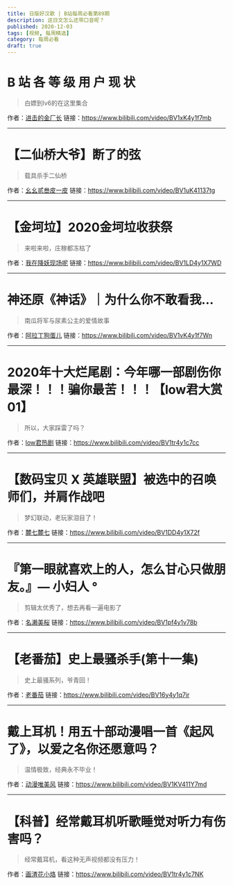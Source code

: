 ```yaml
---
title: 日版好汉歌 | B站每周必看第89期
description: 这日文怎么还带口音呢？
published: 2020-12-03
tags: [视频, 每周精选]
category: 每周必看
draft: true
---
```


# B 站 各 等 级 用 户 现 状
> 白嫖到lv6的在这里集合

作者：[进击的金厂长](https://space.bilibili.com/321422126)
链接：https://www.bilibili.com/video/BV1xK4y1f7mb

---

# 【二仙桥大爷】断了的弦
> 载具杀手二仙桥

作者：[幺幺贰叁皮一皮](https://space.bilibili.com/245756241)
链接：https://www.bilibili.com/video/BV1uK41137tg

---

# 【金坷垃】2020金坷垃收获祭
> 来啦来啦，庄稼都冻枯了

作者：[我在降妖现场呢](https://space.bilibili.com/800191)
链接：https://www.bilibili.com/video/BV1LD4y1X7WD

---

# 神还原《神话》｜为什么你不敢看我…
> 南瓜将军与尿素公主的爱情故事

作者：[阿拉丁狗蛋儿](https://space.bilibili.com/385626302)
链接：https://www.bilibili.com/video/BV1vK4y1f7Wn

---

# 2020年十大烂尾剧：今年哪一部剧伤你最深！！！骗你最苦！！！【low君大赏01】
> 所以，大家踩雷了吗？

作者：[low君热剧](https://space.bilibili.com/34189415)
链接：https://www.bilibili.com/video/BV1tr4y1c7cc

---

# 【数码宝贝 X 英雄联盟】被选中的召唤师们，并肩作战吧
> 梦幻联动，老玩家泪目了！

作者：[麓七麓七](https://space.bilibili.com/354287317)
链接：https://www.bilibili.com/video/BV1DD4y1X72f

---

# 『第一眼就喜欢上的人，怎么甘心只做朋友。』— 小妇人 °
> 剪辑太优秀了，想去再看一遍电影了

作者：[名濑美桜](https://space.bilibili.com/38271838)
链接：https://www.bilibili.com/video/BV1pf4y1v78b

---

# 【老番茄】史上最骚杀手(第十一集)
> 史上最骚系列，爷青回！

作者：[老番茄](https://space.bilibili.com/546195)
链接：https://www.bilibili.com/video/BV16y4y1q7ir

---

# 戴上耳机！用五十部动漫唱一首《起风了》，以爱之名你还愿意吗？
> 温情极致，经典永不毕业！

作者：[动漫唯美风](https://space.bilibili.com/1826871)
链接：https://www.bilibili.com/video/BV1KV411Y7md

---

# 【科普】经常戴耳机听歌睡觉对听力有伤害吗？
> 经常戴耳机，看这种无声视频都没有压力！

作者：[画渣花小烙](https://space.bilibili.com/402576555)
链接：https://www.bilibili.com/video/BV1tr4y1c7NK

